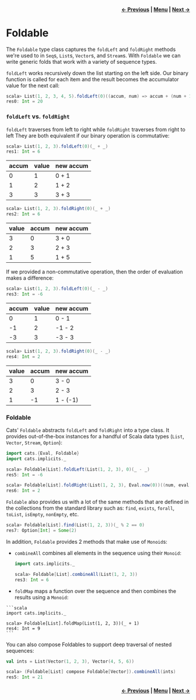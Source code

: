<h4 align="right">
    <a href="lesson5_3_apply_applicative.md">← Previous</a> |
    <a href="lesson5.md">Menu</a> |
    <a href="lesson5_5_traverse.md">Next →</a>
</h4>

<h1>Foldable</h1>

The `Foldable` type class captures the `foldLeft` and `foldRight` methods we're used to in `Seq`s, `List`s, `Vector`s,
and `Stream`s. With `Foldable` we can write generic folds that work with a variety of sequence types.

`foldLeft` works recursively down the list starting on the left side. Our binary function is called for each item and
the result becomes the accumulator value for the next call:

```scala
scala> List(1, 2, 3, 4, 5).foldLeft(0)((accum, num) => accum + (num + 1))
res0: Int = 20
```

<h3><code>foldLeft</code> vs. <code>foldRight</code></h3>

`foldLeft` traverses from left to right while `foldRight` traverses from right to left They are both equivalent if our
binary operation is commutative:

```scala
scala> List(1, 2, 3).foldLeft(0)(_ + _)
res1: Int = 6
```

| accum | value | new accum |
| ----- | ----- | --------- |
| 0     | 1     | 0 + 1     |
| 1     | 2     | 1 + 2     |
| 3     | 3     | 3 + 3     |

```scala
scala> List(1, 2, 3).foldRight(0)(_ + _)
res2: Int = 6
```

| value | accum | new accum |
| ----- | ----- | --------- |
| 3     | 0     | 3 + 0     |
| 2     | 3     | 2 + 3     |
| 1     | 5     | 1 + 5     |

If we provided a non-commutative operation, then the order of evaluation makes a difference:

```scala
scala> List(1, 2, 3).foldLeft(0)(_ - _)
res3: Int = -6
```

| accum | value | new accum |
| ----- | ----- | --------- |
| 0     | 1     | 0 - 1     |
| -1    | 2     | -1 - 2    |
| -3    | 3     | -3 - 3    |

```scala
scala> List(1, 2, 3).foldRight(0)(_ - _)
res4: Int = 2
```

| value | accum | new accum |
| ----- | ----- | --------- |
| 3     | 0     | 3 - 0     |
| 2     | 3     | 2 - 3     |
| 1     | -1    | 1 - (-1)  |

<h3>Foldable</h3>

Cats' `Foldable` abstracts `foldLeft` and `foldRight` into a type class. It provides out-of-the-box instances for a
handful of Scala data types (`List`, `Vector`, `Stream`, `Option`):

```scala
import cats.{Eval, Foldable}
import cats.implicits._

scala> Foldable[List].foldLeft(List(1, 2, 3), 0)(_ - _)
res5: Int = -6

scala> Foldable[List].foldRight(List(1, 2, 3), Eval.now(0))((num, eval) => eval.map(num - _)).value
res6: Int = 2
```

`Foldable` also provides us with a lot of the same methods that are defined in the collections from the standard library
such as: `find`, `exists`, `forall`, `toList`, `isEmpty`, `nonEmpty`, etc.

```scala
scala> Foldable[List].find(List(1, 2, 3))(_ % 2 == 0)
res7: Option[Int] = Some(2)
```

In addition, `Foldable` provides 2 methods that make use of `Monoid`s:

  - `combineAll` combines all elements in the sequence using their `Monoid`:

    ```scala
    import cats.implicits._

    scala> Foldable[List].combineAll(List(1, 2, 3))
    res3: Int = 6
    ```

  -  `foldMap` maps a function over the sequence and then combines the results using a `Monoid`:
    
    ```scala
    import cats.implicits._

    scala> Foldable[List].foldMap(List(1, 2, 3))(_ + 1)
    res4: Int = 9
    ```

You can also compose Foldables to support deep traversal of nested sequences:

```scala
val ints = List(Vector(1, 2, 3), Vector(4, 5, 6))

scala> (Foldable[List] compose Foldable[Vector]).combineAll(ints)
res5: Int = 21
```

<h4 align="right">
    <a href="lesson5_3_apply_applicative.md">← Previous</a> |
    <a href="lesson5.md">Menu</a> |
    <a href="lesson5_5_traverse.md">Next →</a>
</h4>